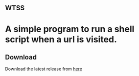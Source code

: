 ## WTSS
# A simple program to run a shell script when a url is visited.

## Download
Download the latest release from [here](https://github.com/NiceygyLive/webook-to-shell-script/releases/tag/v1.0.0)